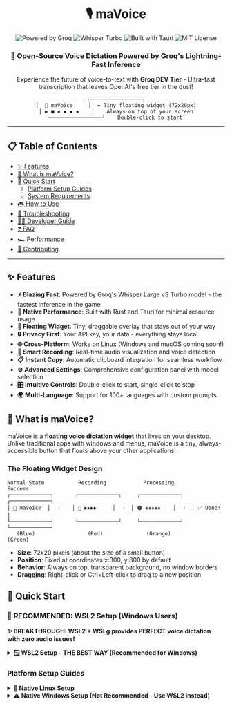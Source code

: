 <div align="center">

# 🎙️ maVoice

<img src="https://img.shields.io/badge/Powered%20by-Groq-FF6B6B?style=for-the-badge&logo=lightning&logoColor=white" alt="Powered by Groq">
<img src="https://img.shields.io/badge/Model-Whisper%20Turbo-4ECDC4?style=for-the-badge&logo=openai&logoColor=white" alt="Whisper Turbo">
<img src="https://img.shields.io/badge/Built%20with-Tauri-FFC107?style=for-the-badge&logo=rust&logoColor=black" alt="Built with Tauri">
<img src="https://img.shields.io/badge/License-MIT-45B7D1?style=for-the-badge&logo=opensource&logoColor=white" alt="MIT License">

<h3>🚀 Open-Source Voice Dictation Powered by Groq's Lightning-Fast Inference</h3>
<p>Experience the future of voice-to-text with <strong>Groq DEV Tier</strong> - Ultra-fast transcription that leaves OpenAI's free tier in the dust!</p>

```
┌─────────────────┐
│  🎤 maVoice     │  ← Tiny floating widget (72x20px)
│ ▶ ■ ▪ ▪ ▪ ▪    │    Always on top of your screen
└─────────────────┘    Double-click to start!
```

</div>

---

## 📋 Table of Contents

- [✨ Features](#-features)
- [🎯 What is maVoice?](#-what-is-mavoice)
- [🚀 Quick Start](#-quick-start)
  - [Platform Setup Guides](#platform-setup-guides)
  - [System Requirements](#system-requirements)
- [🎮 How to Use](#-how-to-use)
- [🔧 Troubleshooting](#-troubleshooting)
- [🧑‍💻 Developer Guide](#-developer-guide)
- [❓ FAQ](#-faq)
- [🏎️ Performance](#-performance)
- [🤝 Contributing](#-contributing)

---

## ✨ Features

- **⚡ Blazing Fast**: Powered by Groq's Whisper Large v3 Turbo model - the fastest inference in the game
- **🎯 Native Performance**: Built with Rust and Tauri for minimal resource usage
- **🎨 Floating Widget**: Tiny, draggable overlay that stays out of your way
- **🔒 Privacy First**: Your API key, your data - everything stays local
- **🌐 Cross-Platform**: Works on Linux (Windows and macOS coming soon!)
- **🎤 Smart Recording**: Real-time audio visualization and voice detection
- **📋 Instant Copy**: Automatic clipboard integration for seamless workflow
- **⚙️ Advanced Settings**: Comprehensive configuration panel with model selection
- **🎛️ Intuitive Controls**: Double-click to start, single-click to stop
- **🌍 Multi-Language**: Support for 100+ languages with custom prompts

## 🎯 What is maVoice?

maVoice is a **floating voice dictation widget** that lives on your desktop. Unlike traditional apps with windows and menus, maVoice is a tiny, always-accessible button that floats above your other applications.

### The Floating Widget Design

```
Normal State           Recording            Processing           Success
┌─────────────┐       ┌─────────────┐     ┌─────────────┐     ┌─────────────┐
│ 🎤 maVoice  │  →    │ 🔴 ▶▶▶▶     │  →  │ 🟠 ◈◈◈◈◈    │  →  │ ✅ Done!    │
└─────────────┘       └─────────────┘     └─────────────┘     └─────────────┘
   (Blue)                 (Red)              (Orange)            (Green)
```

- **Size**: 72x20 pixels (about the size of a small button)
- **Position**: Fixed at coordinates x:300, y:800 by default
- **Behavior**: Always on top, transparent background, no window borders
- **Dragging**: Right-click or Ctrl+Left-click to drag to a new position

## 🚀 Quick Start

### 🌟 **RECOMMENDED: WSL2 Setup (Windows Users)**

**✨ BREAKTHROUGH: WSL2 + WSLg provides PERFECT voice dictation with zero audio issues!**

<details>
<summary><b>🪟 WSL2 Setup - THE BEST WAY (Recommended for Windows)</b></summary>

**Why WSL2 is SUPERIOR to native Windows:**
- ✅ **ZERO audio configuration issues** (no WASAPI problems)
- ✅ **Native Linux performance** with Windows GUI
- ✅ **Perfect microphone integration** through WSLg
- ✅ **Flawless clipboard integration** (no Windows API headaches)
- ✅ **Instant setup** - no Visual Studio Build Tools needed!

#### Prerequisites

1. **Update WSL2** (from Windows PowerShell as Administrator):
   ```powershell
   wsl --update
   wsl --version  # Ensure version 2 with WSLg
   ```

2. **Install Debian/Ubuntu** if you don't have it:
   ```powershell
   wsl --install -d Debian
   ```

#### 🎯 **FOOLPROOF Setup (5 minutes!)**

**💡 COPY-PASTE EACH BLOCK SEPARATELY FOR SUCCESS:**

**Step 1: Install Rust (Required)**
```bash
# In your WSL2 terminal - paste and press Enter
curl --proto '=https' --tlsv1.2 -sSf https://sh.rustup.rs | sh
```
**⚠️ When prompted, press `1` then Enter to proceed with default installation**
```bash
# Restart your shell or run this:
source $HOME/.cargo/env
```

**Step 2: Install System Dependencies (One Line)**
```bash
# Copy-paste this ENTIRE block as one command:
sudo apt update && sudo apt install -y \
    build-essential pkg-config libgtk-3-dev libwebkit2gtk-4.1-dev \
    libsoup-3.0-dev libjavascriptcoregtk-4.1-dev libdbus-1-dev \
    libappindicator3-dev librsvg2-dev libasound2-dev \
    xdotool wl-clipboard wtype
```
**⚠️ Enter your password when prompted**

**Step 3: Clone & Install (AUTOMATED)**
```bash
git clone https://github.com/Cwilliams333/maVoice-Enhanced.git
cd maVoice-Enhanced
./install.sh
```
**✅ This installs ALL npm dependencies automatically!**

**Step 4: Add Your Groq API Key**
```bash
# Replace "your_groq_api_key_here" with your ACTUAL key from console.groq.com
echo "VITE_GROQ_API_KEY=your_groq_api_key_here" > src-tauri/aquavoice-frontend/.env
```

**Step 5: Launch maVoice!**
```bash
npm run dev
```
**🎉 Look for a tiny floating widget at position (300, 800) on your screen!**

#### 🚨 **COMMON PITFALLS (READ THIS TO AVOID PAIN!)** 

**❌ "I don't see the widget!"**
- It's TINY (72x20px) - look carefully around coordinates (300, 800)
- Check if `npm run dev` shows errors - if so, something failed above

**❌ "Permission denied during sudo apt install"**
- You need to enter your WSL2 password (it won't show characters as you type)

**❌ "Rust installation failed"**
- Restart your terminal after installing Rust: `source $HOME/.cargo/env`

**❌ "My API key doesn't work"**
- Get it from [console.groq.com](https://console.groq.com) (must start with `gsk_`)
- Replace `your_groq_api_key_here` with your ACTUAL key

**❌ "No audio recording"**
- Make sure your microphone isn't being used by another app
- WSL2 + WSLg handles audio automatically - no extra config needed!

---

**🎯 What you'll see when it works:**
- A tiny floating widget (72x20px) appears on your Windows desktop
- **Right-click + drag** to move it anywhere
- **Double-click** to start recording
- **Single-click** to stop and get instant transcription
- Text automatically copied to Windows clipboard!

#### ✅ **SUCCESS VALIDATION CHECKLIST**

**After running `npm run dev`, verify these work:**

1. **Widget appears** ✓
   - Look for tiny floating button at (300, 800)
   - Says "🎤 TALK" in blue

2. **Recording works** ✓ 
   - Double-click widget → turns red with moving bars
   - Speak for 2-3 seconds
   - Single-click to stop → turns orange then green

3. **Transcription works** ✓
   - Your speech appears as text 
   - Text automatically copied to clipboard
   - Paste (Ctrl+V) in any Windows app to verify

4. **Dragging works** ✓
   - Right-click + drag moves the widget anywhere

**🎉 If all 4 work, you're GOOD TO GO!**

#### Why This Works So Well
- **WSLg magic**: Linux app appears as native Windows app
- **Audio perfection**: Linux ALSA handles microphone flawlessly  
- **Zero configuration**: No Windows audio driver headaches
- **Best performance**: Native Linux speed with Windows convenience

</details>

### Platform Setup Guides

<details>
<summary><b>🐧 Native Linux Setup</b></summary>

#### Prerequisites Check

```bash
# Check if you have all requirements
command -v node >/dev/null 2>&1 && echo "✅ Node.js installed" || echo "❌ Node.js missing"
command -v rustc >/dev/null 2>&1 && echo "✅ Rust installed" || echo "❌ Rust missing"
command -v cargo >/dev/null 2>&1 && echo "✅ Cargo installed" || echo "❌ Cargo missing"

# Check display server
echo "Display Server: ${XDG_SESSION_TYPE:-$([[ -n $WAYLAND_DISPLAY ]] && echo wayland || echo x11)}"
```

#### Install System Dependencies

**Debian/Ubuntu:**
```bash
sudo apt update
sudo apt install -y \
    build-essential \
    pkg-config \
    libgtk-3-dev \
    libwebkit2gtk-4.1-dev \
    libsoup-3.0-dev \
    libjavascriptcoregtk-4.1-dev \
    libdbus-1-dev \
    libappindicator3-dev \
    librsvg2-dev \
    # For audio
    libasound2-dev \
    # For text injection
    xdotool \
    wl-clipboard \
    wtype
```

**Fedora:**
```bash
sudo dnf install -y \
    gcc \
    pkg-config \
    gtk3-devel \
    webkit2gtk4.0-devel \
    libsoup-devel \
    javascriptcoregtk4.0-devel \
    dbus-devel \
    libappindicator-gtk3-devel \
    librsvg2-devel \
    alsa-lib-devel \
    xdotool \
    wl-clipboard \
    wtype
```

**Arch Linux:**
```bash
sudo pacman -S --needed \
    base-devel \
    gtk3 \
    webkit2gtk \
    libsoup \
    dbus \
    libappindicator-gtk3 \
    librsvg \
    alsa-lib \
    xdotool \
    wl-clipboard \
    wtype
```

#### Installation Steps

```bash
# 1. Clone the repository
git clone https://github.com/lliWcWill/maVoice-Linux.git
cd maVoice-Linux

# 2. Run automated installer
./install.sh

# 3. Configure API key
echo "VITE_GROQ_API_KEY=your_groq_api_key_here" > src-tauri/aquavoice-frontend/.env

# 4. Run in development
npm run dev

# 5. Or build for production
npm run build
# Find .deb package in: src-tauri/target/release/bundle/deb/
```

</details>

<details>
<summary><b>⚠️ Native Windows Setup (Not Recommended - Use WSL2 Instead)</b></summary>

**🚨 WARNING: Native Windows has known issues:**
- ❌ **WASAPI audio problems** (microphone conflicts)
- ❌ **Complex setup** (Visual Studio Build Tools required)
- ❌ **Audio driver conflicts** with other applications  
- ❌ **Clipboard integration issues**
- ❌ **Performance overhead**

**👆 USE WSL2 SETUP ABOVE INSTEAD!** It solves all these problems.

<details>
<summary><b>🪟 WSL2 Setup (Legacy - Superseded by Enhanced WSL2 Above)</b></summary>

#### Prerequisites

1. **Update WSL2** (from Windows PowerShell as Administrator):
   ```powershell
   wsl --update
   wsl --version  # Ensure version 2
   ```

2. **Verify WSLg Support**:
   ```bash
   # In WSL2 terminal
   echo $DISPLAY  # Should show :0
   echo $WAYLAND_DISPLAY  # Should show wayland-0
   ```

3. **Install Dependencies**:
   ```bash
   # First, install Rust
   curl --proto '=https' --tlsv1.2 -sSf https://sh.rustup.rs | sh
   source $HOME/.cargo/env

   # Then install system dependencies
   sudo apt update
   sudo apt install -y \
       build-essential \
       pkg-config \
       libgtk-3-dev \
       libwebkit2gtk-4.1-dev \
       libsoup-3.0-dev \
       libjavascriptcoregtk-4.1-dev \
       libdbus-1-dev \
       libappindicator3-dev \
       librsvg2-dev \
       libasound2-dev \
       xdotool \
       wl-clipboard \
       wtype

   # Test GUI support
   sudo apt install -y x11-apps
   xclock  # Should display a clock window
   ```

#### Common WSL2 Issues

- **No GUI appears**: Ensure WSLg is enabled and GPU drivers are updated on Windows
- **Audio not working**: WSL2 audio passthrough may need configuration
- **Widget hard to find**: The 72x20px window is tiny - look carefully or temporarily increase size in `tauri.conf.json`

</details>

<details>
<summary><b>🐳 Docker Setup (Experimental)</b></summary>

```bash
# Build and run with X11 forwarding
docker-compose -f docker-compose.dev.yml up

# Or manually
docker build -t mavoice .
docker run -it \
    -e DISPLAY=$DISPLAY \
    -v /tmp/.X11-unix:/tmp/.X11-unix \
    -v ~/.Xauthority:/root/.Xauthority \
    --device /dev/snd \
    mavoice
```

**Note**: Audio and clipboard integration may be limited in Docker.

</details>

### System Requirements

| Component | Minimum | Recommended |
|-----------|---------|-------------|
| OS | Linux (X11/Wayland) | Ubuntu 22.04+, Fedora 38+ |
| Node.js | 18.0.0 | 20.0.0+ |
| Rust | 1.70.0 | Latest stable |
| RAM | 2GB | 4GB+ |
| Display | Any | 1920x1080+ |
| Audio | PulseAudio/ALSA | PulseAudio |

### Get Your Groq API Key

1. Visit [console.groq.com](https://console.groq.com)
2. Sign up for a free account
3. Navigate to API Keys section
4. Create a new API key
5. Copy and save it securely

## 🎮 How to Use

### Finding the Widget

When you first launch maVoice, look for a tiny floating widget:

```
Your Desktop:
┌─────────────────────────────────────────┐
│  File  Edit  View  Help                 │
│                                         │
│     ┌─────────────┐ ← Look here!       │
│     │ 🎤 maVoice  │   (x:300, y:800)    │
│     └─────────────┘                     │
│                                         │
└─────────────────────────────────────────┘
```

### Basic Operations

1. **Start Recording**: Double-click the widget
   - Widget turns red with animated bars
   - Microphone activates immediately

2. **Stop Recording**: Single-click while recording
   - Widget turns orange (processing)
   - Then green (success) with transcribed text
   - Text automatically copied to clipboard

3. **Move the Widget**: Right-click and drag (or Ctrl+Left-click)

4. **Access Settings**: Click the gear icon on the web interface

### Keyboard Shortcuts

| Shortcut | Action |
|----------|--------|
| `Ctrl+Shift+,` | Start/stop recording (global) |
| `Alt+Space` | Toggle recording |
| `Double Alt` | Quick record |
| `Spacebar` | Stop recording (while active) |

### Settings Configuration

Access settings at `http://localhost:5173` or click the gear icon:

- **API Key**: Securely store your Groq API key
- **Model Selection**: Choose Whisper model variant
- **Temperature**: Adjust creativity (0.0-1.0)
- **Language**: Select from 100+ languages
- **Custom Prompt**: Add technical terms, names, or style preferences
- **Max Tokens**: Control response length

## 🔧 Troubleshooting

### Quick Diagnostic Script

Create and run this script to check your setup:

```bash
#!/bin/bash
# Save as check-mavoice.sh and run with: bash check-mavoice.sh

echo "🔍 maVoice Diagnostic Check"
echo "=========================="

# Check Node.js
if command -v node >/dev/null 2>&1; then
    echo "✅ Node.js: $(node --version)"
else
    echo "❌ Node.js: Not installed"
fi

# Check Rust
if command -v rustc >/dev/null 2>&1; then
    echo "✅ Rust: $(rustc --version | cut -d' ' -f2)"
else
    echo "❌ Rust: Not installed"
fi

# Check display server
if [[ -n $WAYLAND_DISPLAY ]]; then
    echo "✅ Display: Wayland ($WAYLAND_DISPLAY)"
elif [[ -n $DISPLAY ]]; then
    echo "✅ Display: X11 ($DISPLAY)"
else
    echo "❌ Display: No display server detected"
fi

# Check audio
if command -v pactl >/dev/null 2>&1; then
    echo "✅ Audio: PulseAudio available"
elif [[ -d /dev/snd ]]; then
    echo "⚠️  Audio: ALSA only (may have issues)"
else
    echo "❌ Audio: No audio system detected"
fi

# Check critical dependencies
deps=("pkg-config" "xdotool" "wl-copy")
for dep in "${deps[@]}"; do
    if command -v $dep >/dev/null 2>&1; then
        echo "✅ $dep: Installed"
    else
        echo "❌ $dep: Missing"
    fi
done
```

### Common Issues & Solutions

<details>
<summary><b>🚫 "Widget doesn't appear"</b></summary>

1. **Check if process is running**:
   ```bash
   ps aux | grep mavoice
   ```

2. **Look in the correct location** (x:300, y:800):
   - Top-left area of your screen
   - It's only 72x20 pixels!

3. **Temporarily increase widget size**:
   ```json
   // Edit src-tauri/tauri.conf.json
   "width": 200,   // Instead of 72
   "height": 100,  // Instead of 20
   "transparent": false,  // Make it visible
   ```

4. **Check logs**:
   ```bash
   # Run with console output
   npm run dev 2>&1 | tee mavoice.log
   ```
</details>

<details>
<summary><b>🎤 "No audio recording"</b></summary>

1. **Check audio permissions**:
   ```bash
   # List audio devices
   pactl list sources short
   
   # Test microphone
   arecord -d 5 test.wav && aplay test.wav
   ```

2. **Select correct audio device**:
   - The app uses the system default
   - Change default in your system audio settings

3. **For WSL2 users**:
   - Audio passthrough may not work
   - Consider running native Linux or dual-boot
</details>

<details>
<summary><b>📋 "Clipboard not working"</b></summary>

1. **Install clipboard utilities**:
   ```bash
   # For X11
   sudo apt install xclip xsel
   
   # For Wayland
   sudo apt install wl-clipboard
   ```

2. **Test clipboard**:
   ```bash
   echo "test" | xclip -selection clipboard
   # or
   echo "test" | wl-copy
   ```

3. **Manual copy fallback**:
   - If auto-copy fails, the text appears in the widget
   - You can manually select and copy
</details>

<details>
<summary><b>🌐 "Groq API errors"</b></summary>

1. **Verify API key**:
   ```bash
   # Check if env file exists
   cat src-tauri/aquavoice-frontend/.env
   ```

2. **Test API directly**:
   ```bash
   curl https://api.groq.com/openai/v1/models \
     -H "Authorization: Bearer YOUR_API_KEY"
   ```

3. **Common API issues**:
   - Rate limit (400 requests/minute)
   - Invalid API key format
   - Network connectivity
</details>

### Error Messages Explained

| Error | Meaning | Solution |
|-------|---------|----------|
| "Failed to start audio recording" | Microphone access issue | Check audio permissions and devices |
| "Groq API request failed" | API key or network issue | Verify API key and internet connection |
| "Clipboard operation failed" | Missing clipboard utility | Install xclip/wl-clipboard |
| "Window manager not detected" | No X11/Wayland | Ensure GUI environment is running |

## 🧑‍💻 Developer Guide

### Architecture Overview

```
maVoice Architecture
┌─────────────────────────────────────────────┐
│                Frontend (React)              │
│  ┌─────────────────┬──────────────────┐    │
│  │ FloatingOverlay │   Settings UI    │    │
│  │   Component     │   Component      │    │
│  └────────┬────────┴────────┬─────────┘    │
│           │ Tauri IPC       │               │
└───────────┼─────────────────┼───────────────┘
            │                 │
┌───────────┼─────────────────┼───────────────┐
│           ▼                 ▼               │
│   ┌──────────────┬─────────────────┐       │
│   │ Audio Module │  System Module  │       │
│   │ (Recording)  │ (Text Injection)│       │
│   └──────┬───────┴────────┬────────┘       │
│          │                 │                │
│   ┌──────▼─────────────────▼───────┐       │
│   │        Groq API Module         │       │
│   │    (Whisper Transcription)     │       │
│   └────────────────────────────────┘       │
│             Backend (Rust/Tauri)            │
└─────────────────────────────────────────────┘
```

### Key Components

#### Backend (`src-tauri/src/`)

- **`main.rs`**: Tauri application entry point and command handlers
- **`audio/groq_recorder.rs`**: Audio recording optimized for Groq (16kHz mono)
- **`api/groq.rs`**: Groq API client for Whisper transcription
- **`system/text_inject.rs`**: Cross-platform text injection (X11/Wayland)

#### Frontend (`src-tauri/aquavoice-frontend/src/`)

- **`App.tsx`**: Main application logic and global shortcuts
- **`components/FloatingOverlay.tsx`**: The floating widget UI
- **Real-time Features**:
  - Audio level visualization
  - Status transitions
  - Drag-and-drop positioning

### Development Workflow

```bash
# 1. Watch for Rust changes
cd src-tauri
cargo watch -x check

# 2. Run frontend dev server (separate terminal)
cd src-tauri/aquavoice-frontend
npm run dev

# 3. Run Tauri in dev mode (separate terminal)
npm run dev  # From project root

# 4. Build and test
npm run build
# Test the built app
./src-tauri/target/release/mavoice
```

### Modifying the Widget

#### Change Size/Position

```json
// src-tauri/tauri.conf.json
{
  "windows": [{
    "width": 100,    // Default: 72
    "height": 30,    // Default: 20
    "x": 500,        // Default: 300
    "y": 100,        // Default: 800
    "transparent": true,
    "alwaysOnTop": true
  }]
}
```

#### Customize Appearance

```tsx
// src-tauri/aquavoice-frontend/src/components/FloatingOverlay.tsx
const styles = {
  ready: "bg-blue-500",      // Change colors
  recording: "bg-red-500",
  processing: "bg-orange-500",
  completed: "bg-green-500"
};
```

### Testing

```bash
# Run Rust tests
cd src-tauri
cargo test

# Lint frontend
cd src-tauri/aquavoice-frontend
npm run lint

# Check Tauri
npm run tauri check
```

## ❓ FAQ

### General Questions

**Q: Why is the window so small?**
A: maVoice is designed as a minimal floating widget that stays out of your way. It's intentionally tiny (72x20px) to be unobtrusive while remaining always accessible.

**Q: Can I resize the widget?**
A: The widget size is fixed by design, but developers can modify the dimensions in `tauri.conf.json`.

**Q: Does it work with Wayland?**
A: Yes! maVoice supports both X11 and Wayland with automatic detection and appropriate fallbacks.

**Q: Can I use it without Groq?**
A: Currently, maVoice is built specifically for Groq's Whisper API. Other providers may be added in future versions.

### Technical Questions

**Q: Why Tauri instead of Electron?**
A: Tauri provides native performance with minimal resource usage - perfect for an always-on widget. Our app uses <50MB RAM compared to Electron's 150MB+.

**Q: How secure is my API key?**
A: Your API key is stored locally in your browser's localStorage and never transmitted except to Groq's API directly.

**Q: Can I contribute?**
A: Absolutely! Check our [Contributing Guide](CONTRIBUTING.md) and feel free to submit PRs, report bugs, or suggest features.

**Q: Will Windows/macOS be supported?**
A: Yes! The codebase is already cross-platform ready. Official support is coming soon.

### Troubleshooting Questions

**Q: Widget appears but recording doesn't start?**
A: Check audio permissions and ensure your microphone is not in use by another application.

**Q: Transcription is slow?**
A: While Groq is fast, network latency can affect speed. Ensure stable internet connection.

**Q: Text injection not working?**
A: Install the required tools (`xdotool` for X11, `wtype` for Wayland) and check system permissions.

## 🏎️ Performance

maVoice leverages Groq's incredible inference speed:

| Metric | Value | Notes |
|--------|-------|-------|
| Transcription Speed | < 500ms | For 30-second audio |
| Memory Usage (Idle) | < 50MB | Rust efficiency |
| Memory Usage (Active) | < 100MB | During recording |
| CPU Usage | < 5% | During transcription |
| Widget Render | 60 FPS | Smooth animations |
| Audio Format | 16kHz mono | Optimized for Groq |

### Benchmarks

```bash
# Test transcription speed
time curl -X POST "https://api.groq.com/openai/v1/audio/transcriptions" \
  -H "Authorization: Bearer $GROQ_API_KEY" \
  -F "file=@test.wav" \
  -F "model=whisper-large-v3-turbo"
```

## 🤝 Contributing

We love contributions! Whether it's:

- 🐛 Bug reports
- 💡 Feature requests  
- 🔧 Pull requests
- 📖 Documentation improvements
- 🌐 Translations

### Quick Contribution Guide

1. Fork the repository
2. Create your feature branch (`git checkout -b feature/AmazingFeature`)
3. Make your changes
4. Run tests (`cargo test && npm run lint`)
5. Commit (`git commit -m 'Add some AmazingFeature'`)
6. Push (`git push origin feature/AmazingFeature`)
7. Open a Pull Request

Check out our detailed [Contributing Guide](CONTRIBUTING.md) for more information.

## 🔐 Privacy & Security

- **Local First**: All processing happens on your machine
- **No Telemetry**: We don't track anything
- **Secure API**: Your Groq API key is stored locally and never shared
- **Open Source**: Audit the code yourself!

## 📜 License

maVoice is MIT licensed. See [LICENSE](LICENSE) for details.

## 🙏 Acknowledgments

- **Groq** - For providing insanely fast inference
- **Whisper** - OpenAI's amazing speech recognition model
- **Tauri** - For making native apps actually enjoyable to build
- **Community** - For feedback, contributions, and support
- **You** - For choosing open-source!

---

<div align="center">
  <p>Built with ❤️ by developers who were tired of slow dictation</p>
  <p><strong>maVoice</strong> - Where speed meets simplicity</p>
  
  <br>
  
  <p>⭐ Star us on GitHub if you find this useful!</p>
  
  <a href="https://github.com/lliWcWill/maVoice-Linux">
    <img src="https://img.shields.io/github/stars/lliWcWill/maVoice-Linux?style=social" alt="GitHub stars">
  </a>
</div>